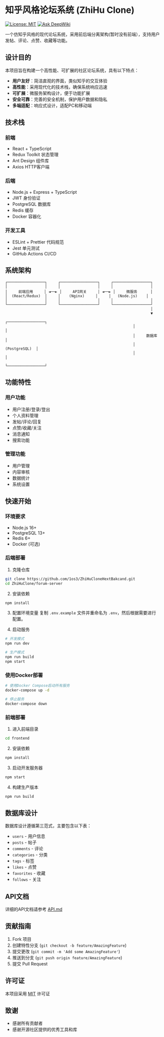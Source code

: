 # 知乎风格论坛系统 (ZhiHu Clone)

[![License: MIT](https://img.shields.io/badge/License-MIT-yellow.svg)](https://opensource.org/licenses/MIT)
[![Ask DeepWiki](https://deepwiki.com/badge.svg)](https://deepwiki.com/1os3/ZhiHuCloneHextBakcand)

一个仿知乎风格的现代论坛系统，采用前后端分离架构(暂时没有前端），支持用户发帖、评论、点赞、收藏等功能。

## 设计目的

本项目旨在构建一个高性能、可扩展的社区论坛系统，具有以下特点：

- **用户友好**：简洁直观的界面，类似知乎的交互体验
- **高性能**：采用现代化的技术栈，确保系统响应迅速
- **可扩展**：微服务架构设计，便于功能扩展
- **安全可靠**：完善的安全机制，保护用户数据和隐私
- **多端适配**：响应式设计，适配PC和移动端

## 技术栈

### 前端
- React + TypeScript
- Redux Toolkit 状态管理
- Ant Design 组件库
- Axios HTTP客户端

### 后端
- Node.js + Express + TypeScript
- JWT 身份验证
- PostgreSQL 数据库
- Redis 缓存
- Docker 容器化

### 开发工具
- ESLint + Prettier 代码规范
- Jest 单元测试
- GitHub Actions CI/CD

## 系统架构

```
┌─────────────────┐     ┌─────────────────┐     ┌─────────────────┐
│                 │     │                 │     │                 │
│     前端应用     │ ◄──► │     API网关     │ ◄──► │     微服务      │
│  (React/Redux)  │     │    (Nginx)     │     │   (Node.js)    │
│                 │     │                 │     │                 │
└─────────────────┘     └─────────────────┘     └─────────────────┘
                                                                  │
                                                                  ▼
                                                          ┌─────────────────┐
                                                          │                 │
                                                          │     数据库       │
                                                          │   (PostgreSQL)  │
                                                          │                 │
                                                          └─────────────────┘
```

## 功能特性

### 用户功能
- 用户注册/登录/登出
- 个人资料管理
- 发帖/评论/回复
- 点赞/收藏/关注
- 消息通知
- 搜索功能

### 管理功能
- 用户管理
- 内容审核
- 数据统计
- 系统设置

## 快速开始

### 环境要求

- Node.js 16+
- PostgreSQL 13+
- Redis 6+
- Docker (可选)

### 后端部署

1. 克隆仓库
```bash
git clone https://github.com/1os3/ZhiHuCloneHextBakcand.git
cd ZhiHuClone/forum-server
```

2. 安装依赖
```bash
npm install
```

3. 配置环境变量
复制 `.env.example` 文件并重命名为 `.env`，然后根据需要进行配置。

4. 启动服务
```bash
# 开发模式
npm run dev

# 生产模式
npm run build
npm start
```

### 使用Docker部署

```bash
# 使用Docker Compose启动所有服务
docker-compose up -d

# 停止服务
docker-compose down
```

### 前端部署

1. 进入前端目录
```bash
cd frontend
```

2. 安装依赖
```bash
npm install
```

3. 启动开发服务器
```bash
npm start
```

4. 构建生产版本
```bash
npm run build
```

## 数据库设计

数据库设计遵循第三范式，主要包含以下表：

- `users` - 用户信息
- `posts` - 帖子
- `comments` - 评论
- `categories` - 分类
- `tags` - 标签
- `likes` - 点赞
- `favorites` - 收藏
- `follows` - 关注

## API文档

详细的API文档请参考 [API.md](./API.md)

## 贡献指南

1. Fork 项目
2. 创建特性分支 (`git checkout -b feature/AmazingFeature`)
3. 提交更改 (`git commit -m 'Add some AmazingFeature'`)
4. 推送到分支 (`git push origin feature/AmazingFeature`)
5. 提交 Pull Request

## 许可证

本项目采用 [MIT](LICENSE) 许可证

## 致谢

- 感谢所有贡献者
- 感谢开源社区提供的优秀工具和库
